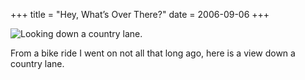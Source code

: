 +++
title = "Hey, What’s Over There?"
date = 2006-09-06
+++

![Looking down a country lane.](/photos/HeyWhatsOverThere.jpg "I think it's tent catepillars.  I don't really know how to spell catepillars.")

From a bike ride I went on not all that long ago, here is a view down a country lane.
